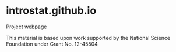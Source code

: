# introstat.github.io

Project [webpage](http://introstat.github.io)

This material is based upon work supported by the National Science Foundation under Grant No. 12-45504
